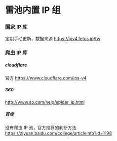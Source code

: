 # 雷池内置 IP 组

### 国家 IP 库

定期手动更新，数据来源 https://ipv4.fetus.jp/tw

### 爬虫 IP 库

##### cloudflare

官方 https://www.cloudflare.com/ips-v4

##### 360

http://www.so.com/help/spider_ip.html

##### 百度

没有爬虫 IP 池，官方推荐的判断方法 https://ziyuan.baidu.com/college/articleinfo?id=1198

